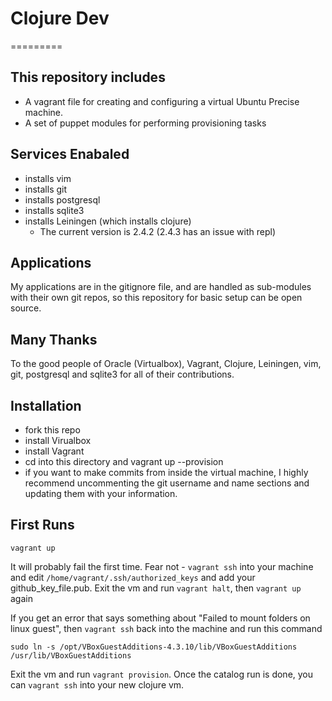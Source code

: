 # Clojure Dev
=========

## This repository includes

* A vagrant file for creating and configuring a virtual Ubuntu Precise machine.
* A set of puppet modules for performing provisioning tasks

## Services Enabaled

* installs vim
* installs git
* installs postgresql
* installs sqlite3
* installs Leiningen (which installs clojure)
  - The current version is 2.4.2 (2.4.3 has an issue with repl)

## Applications

My applications are in the gitignore file, and are handled as sub-modules with
their own git repos, so this repository for basic setup can be open source.

## Many Thanks

To the good people of Oracle (Virtualbox), Vagrant, Clojure, Leiningen, vim,
git, postgresql and sqlite3 for all of their contributions.


## Installation

*   fork this repo
*   install Virualbox
*   install Vagrant
*   cd into this directory and vagrant up --provision
*   if you want to make commits from inside the virtual machine, I highly
    recommend uncommenting the git username and name sections and updating them
    with your information.

## First Runs

`vagrant up`

It will probably fail the first time. Fear not - `vagrant ssh` into your machine
and edit `/home/vagrant/.ssh/authorized_keys` and add your github_key_file.pub.
Exit the vm and run `vagrant halt`, then `vagrant up` again

If you get an error that says something about "Failed to mount folders on linux
guest", then `vagrant ssh` back into the machine and run this command

`sudo ln -s /opt/VBoxGuestAdditions-4.3.10/lib/VBoxGuestAdditions /usr/lib/VBoxGuestAdditions`

Exit the vm and run `vagrant provision`. Once the catalog run is done, you can
`vagrant ssh` into your new clojure vm.


